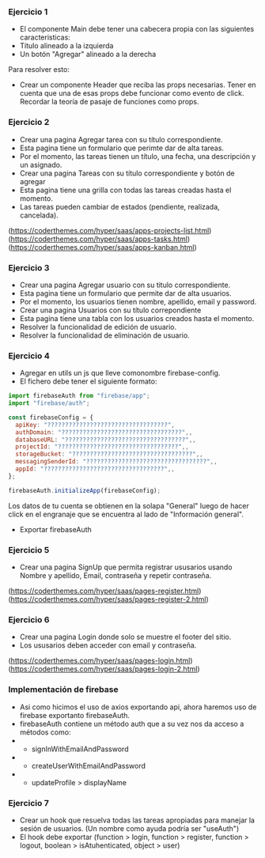 ### Ejercicio 1

- El componente Main debe tener una cabecera propia con las siguientes caracteristicas:
- Título alineado a la izquierda
- Un botón "Agregar" alineado a la derecha

Para resolver esto:

- Crear un componente Header que reciba las props necesarias. Tener en cuenta que una de esas props debe funcionar como evento de click. Recordar la teoría de pasaje de funciones como props.

### Ejercicio 2

- Crear una pagina Agregar tarea con su título correspondiente.
- Esta pagina tiene un formulario que perimte dar de alta tareas.
- Por el momento, las tareas tienen un título, una fecha, una descripción y un asignado.
- Crear una pagina Tareas con su título correspondiente y botón de agregar
- Esta pagina tiene una grilla con todas las tareas creadas hasta el momento.
- Las tareas pueden cambiar de estados (pendiente, realizada, cancelada).

(https://coderthemes.com/hyper/saas/apps-projects-list.html)
(https://coderthemes.com/hyper/saas/apps-tasks.html)
(https://coderthemes.com/hyper/saas/apps-kanban.html)

### Ejercicio 3

- Crear una pagina Agregar usuario con su titulo correspondiente.
- Esta pagina tiene un formulario que permite dar de alta usuarios.
- Por el momento, los usuarios tienen nombre, apellido, email y password.
- Crear una pagina Usuarios con su título correpondiente
- Esta pagina tiene una tabla con los usuarios creados hasta el momento.
- Resolver la funcionalidad de edición de usuario.
- Resolver la funcionalidad de eliminación de usuario.

### Ejercicio 4

- Agregar en utils un js que lleve comonombre firebase-config.
- El fichero debe tener el siguiente formato:

```js
import firebaseAuth from "firebase/app";
import "firebase/auth";

const firebaseConfig = {
  apiKey: "??????????????????????????????????",
  authDomain: "??????????????????????????????????",,
  databaseURL: "??????????????????????????????????",,
  projectId: "??????????????????????????????????",,
  storageBucket: "??????????????????????????????????",,
  messagingSenderId: "??????????????????????????????????",,
  appId: "??????????????????????????????????",,
};

firebaseAuth.initializeApp(firebaseConfig);
```

Los datos de tu cuenta se obtienen en la solapa "General" luego de hacer click en el engranaje que se encuentra al lado de "Información general".

- Exportar firebaseAuth

### Ejercicio 5

- Crear una pagina SignUp que permita registrar ususarios usando Nombre y apellido, Email, contraseña y repetir contraseña.

(https://coderthemes.com/hyper/saas/pages-register.html)
(https://coderthemes.com/hyper/saas/pages-register-2.html)

### Ejercicio 6

- Crear una pagina Login donde solo se muestre el footer del sitio.
- Los ususarios deben acceder con email y contraseña.

(https://coderthemes.com/hyper/saas/pages-login.html)
(https://coderthemes.com/hyper/saas/pages-login-2.html)

### Implementación de firebase

- Asi como hicimos el uso de axios exportando api, ahora haremos uso de firebase exportanto firebaseAuth.
- firebaseAuth contiene un método auth que a su vez nos da acceso a métodos como:
- - signInWithEmailAndPassword
- - createUserWithEmailAndPassword
- - updateProfile > displayName

### Ejercicio 7

- Crear un hook que resuelva todas las tareas apropiadas para manejar la sesión de usuarios. (Un nombre como ayuda podría ser "useAuth")
- El hook debe exportar (function > login, function > register, function > logout, boolean > isAtuhenticated, object > user)
